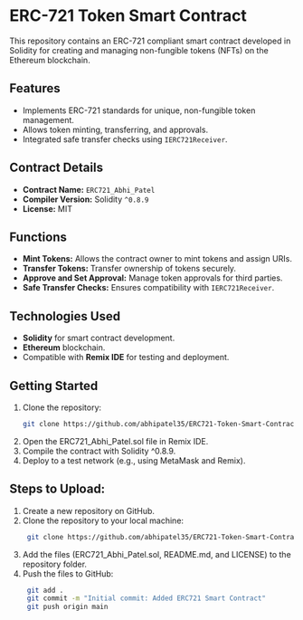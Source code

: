 # ERC-721 Token Smart Contract

This repository contains an ERC-721 compliant smart contract developed in Solidity for creating and managing non-fungible tokens (NFTs) on the Ethereum blockchain.

## Features
- Implements ERC-721 standards for unique, non-fungible token management.
- Allows token minting, transferring, and approvals.
- Integrated safe transfer checks using `IERC721Receiver`.

## Contract Details
- **Contract Name:** `ERC721_Abhi_Patel`
- **Compiler Version:** Solidity `^0.8.9`
- **License:** MIT

## Functions
- **Mint Tokens:** Allows the contract owner to mint tokens and assign URIs.
- **Transfer Tokens:** Transfer ownership of tokens securely.
- **Approve and Set Approval:** Manage token approvals for third parties.
- **Safe Transfer Checks:** Ensures compatibility with `IERC721Receiver`.

## Technologies Used
- **Solidity** for smart contract development.
- **Ethereum** blockchain.
- Compatible with **Remix IDE** for testing and deployment.

## Getting Started
1. Clone the repository:
   ```bash
   git clone https://github.com/abhipatel35/ERC721-Token-Smart-Contract.git

2. Open the ERC721_Abhi_Patel.sol file in Remix IDE.
3. Compile the contract with Solidity ^0.8.9.
4. Deploy to a test network (e.g., using MetaMask and Remix).

## Steps to Upload:
1. Create a new repository on GitHub.
2. Clone the repository to your local machine:
   ```bash
    git clone https://github.com/abhipatel35/ERC721-Token-Smart-Contract.git
3. Add the files (ERC721_Abhi_Patel.sol, README.md, and LICENSE) to the repository folder.
4. Push the files to GitHub:
   ```bash
    git add .
    git commit -m "Initial commit: Added ERC721 Smart Contract"
    git push origin main
